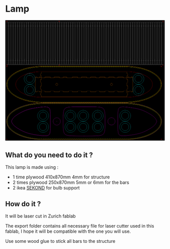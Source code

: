 # Lamp
![Export of the CAD file](./export/images/lamp.png)

## What do you need to do it ?

This lamp is made using :

*  1 time plywood 410x870mm 4mm for structure
*  2 times plywood 250x870mm 5mm or 6mm for the bars
*  2 ikea [SEKOND](http://www.ikea.com/ch/fr/catalog/products/50279373/) for bulb support

## How do it ?

It will be laser cut in Zurich fablab

The export folder contains all necessary file for laser cutter used in this fablab, I hope it will be compatible with the one you will use.

Use some wood glue to stick all bars to the structure